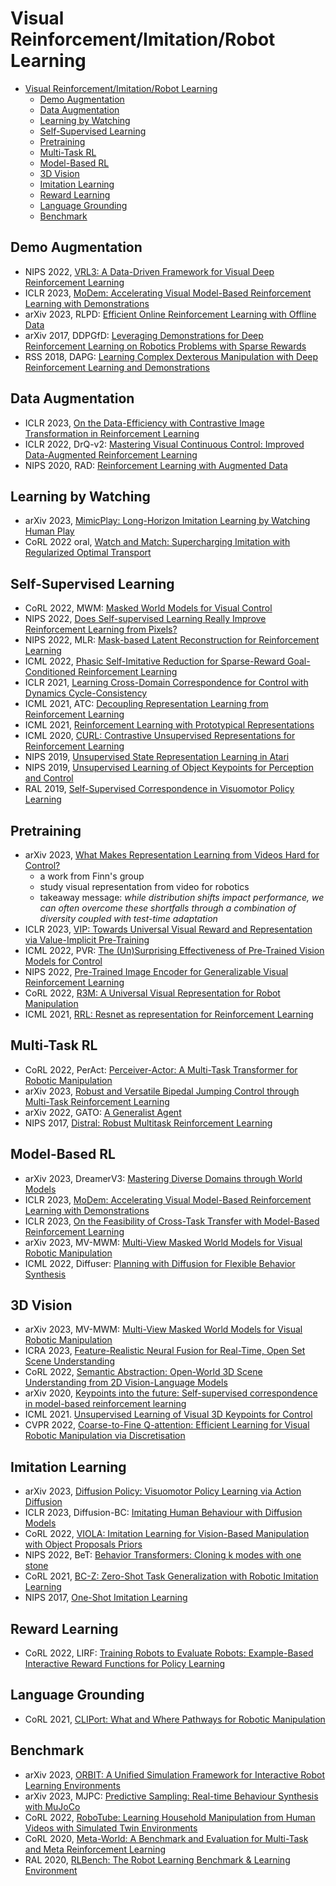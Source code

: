 # Visual Reinforcement/Imitation/Robot Learning

- [Visual Reinforcement/Imitation/Robot Learning](#visual-reinforcementimitationrobot-learning)
  - [Demo Augmentation](#demo-augmentation)
  - [Data Augmentation](#data-augmentation)
  - [Learning by Watching](#learning-by-watching)
  - [Self-Supervised Learning](#self-supervised-learning)
  - [Pretraining](#pretraining)
  - [Multi-Task RL](#multi-task-rl)
  - [Model-Based RL](#model-based-rl)
  - [3D Vision](#3d-vision)
  - [Imitation Learning](#imitation-learning)
  - [Reward Learning](#reward-learning)
  - [Language Grounding](#language-grounding)
  - [Benchmark](#benchmark)

## Demo Augmentation
- NIPS 2022, [VRL3: A Data-Driven Framework for Visual Deep Reinforcement Learning](https://arxiv.org/abs/2202.10324)
- ICLR 2023, [MoDem: Accelerating Visual Model-Based Reinforcement Learning with Demonstrations](https://arxiv.org/abs/2212.05698)
- arXiv 2023, RLPD: [Efficient Online Reinforcement Learning with Offline Data](https://arxiv.org/abs/2302.02948)
- arXiv 2017, DDPGfD: [Leveraging Demonstrations for Deep Reinforcement Learning on Robotics Problems with Sparse Rewards](https://arxiv.org/abs/1707.08817)
- RSS 2018, DAPG: [Learning Complex Dexterous Manipulation with Deep Reinforcement Learning and Demonstrations](https://sites.google.com/view/deeprl-dexterous-manipulation)

## Data Augmentation
- ICLR 2023, [On the Data-Efficiency with Contrastive Image Transformation in Reinforcement Learning](https://openreview.net/forum?id=-nm-rHXi5ga)
- ICLR 2022, DrQ-v2: [Mastering Visual Continuous Control: Improved Data-Augmented Reinforcement Learning](https://arxiv.org/abs/2107.09645)
- NIPS 2020, RAD: [Reinforcement Learning with Augmented Data](https://mishalaskin.github.io/rad/)

## Learning by Watching
- arXiv 2023, [MimicPlay: Long-Horizon Imitation Learning by Watching Human Play](https://mimic-play.github.io/)
- CoRL 2022 oral, [Watch and Match: Supercharging Imitation with Regularized Optimal Transport](https://rot-robot.github.io/)

## Self-Supervised Learning
- CoRL 2022, MWM: [Masked World Models for Visual Control](https://sites.google.com/view/mwm-rl)
- NIPS 2022, [Does Self-supervised Learning Really Improve Reinforcement Learning from Pixels?](https://arxiv.org/abs/2206.05266)
- NIPS 2022, MLR: [Mask-based Latent Reconstruction for Reinforcement Learning](https://openreview.net/forum?id=-zlJOVc580)
- ICML 2022, [Phasic Self-Imitative Reduction for Sparse-Reward Goal-Conditioned Reinforcement Learning](https://proceedings.mlr.press/v162/li22g.html)
- ICLR 2021, [Learning Cross-Domain Correspondence for Control with Dynamics Cycle-Consistency](https://sjtuzq.github.io/cycle_dynamics.html)
- ICML 2021, ATC: [Decoupling Representation Learning from Reinforcement Learning](http://proceedings.mlr.press/v139/stooke21a.html)
- ICML 2021, [Reinforcement Learning with Prototypical Representations](https://arxiv.org/abs/2102.11271)
- ICML 2020, [CURL: Contrastive Unsupervised Representations for Reinforcement Learning](https://mishalaskin.github.io/curl/)
- NIPS 2019, [Unsupervised State Representation Learning in Atari](https://proceedings.neurips.cc/paper/2019/hash/6fb52e71b837628ac16539c1ff911667-Abstract.html)
- NIPS 2019, [Unsupervised Learning of Object Keypoints for Perception and Control](https://proceedings.neurips.cc/paper/2019/hash/dae3312c4c6c7000a37ecfb7b0aeb0e4-Abstract.html)
- RAL 2019, [Self-Supervised Correspondence in Visuomotor Policy Learning](https://arxiv.org/abs/1909.06933)

## Pretraining
- arXiv 2023, [What Makes Representation Learning from Videos Hard for Control?](https://tonyzhaozh.github.io/data/Video_Pretraining_Distribution_Shift.pdf)
  - a work from Finn's group
  - study visual representation from video for robotics
  - takeaway message: *while distribution shifts impact performance, we can often overcome these shortfalls through a combination of diversity coupled with test-time adaptation*
- ICLR 2023, [VIP: Towards Universal Visual Reward and Representation via Value-Implicit Pre-Training](https://sites.google.com/view/vip-rl)
- ICML 2022, PVR: [The (Un)Surprising Effectiveness of Pre-Trained Vision Models for Control](https://sites.google.com/view/pvr-control)
- NIPS 2022, [Pre-Trained Image Encoder for Generalizable Visual Reinforcement Learning](https://openreview.net/forum?id=E-0zNz5J5BM)
- CoRL 2022, [R3M: A Universal Visual Representation for Robot Manipulation](https://arxiv.org/abs/2203.12601)
- ICML 2021, [RRL: Resnet as representation for Reinforcement Learning](https://arxiv.org/abs/2107.03380)

## Multi-Task RL
- CoRL 2022, PerAct: [Perceiver-Actor: A Multi-Task Transformer for Robotic Manipulation](https://peract.github.io/)
- arXiv 2023, [Robust and Versatile Bipedal Jumping Control through Multi-Task Reinforcement Learning](https://arxiv.org/abs/2302.09450)
- arXiv 2022, GATO: [A Generalist Agent](https://www.deepmind.com/publications/a-generalist-agent)
- NIPS 2017, [Distral: Robust Multitask Reinforcement Learning](https://arxiv.org/abs/1707.04175)

## Model-Based RL
- arXiv 2023, DreamerV3: [Mastering Diverse Domains through World Models](https://arxiv.org/abs/2301.04104)
- ICLR 2023, [MoDem: Accelerating Visual Model-Based Reinforcement Learning with Demonstrations](https://arxiv.org/abs/2212.05698)
- ICLR 2023, [On the Feasibility of Cross-Task Transfer with Model-Based Reinforcement Learning ](https://openreview.net/forum?id=KB1sc5pNKFv)
- arXiv 2023, MV-MWM: [Multi-View Masked World Models for Visual Robotic Manipulation](https://sites.google.com/view/mv-mwm)
- ICML 2022, Diffuser: [Planning with Diffusion for Flexible Behavior Synthesis](https://diffusion-planning.github.io/)

## 3D Vision
- arXiv 2023, MV-MWM: [Multi-View Masked World Models for Visual Robotic Manipulation](https://sites.google.com/view/mv-mwm)
- ICRA 2023, [Feature-Realistic Neural Fusion for Real-Time, Open Set Scene Understanding](https://makezur.github.io/FeatureRealisticFusion/)
- CoRL 2022, [Semantic Abstraction: Open-World 3D Scene Understanding from 2D Vision-Language Models](https://semantic-abstraction.cs.columbia.edu/)
- arXiv 2020, [Keypoints into the future: Self-supervised correspondence in model-based reinforcement learning](https://arxiv.org/abs/2009.05085)
- ICML 2021. [Unsupervised Learning of Visual 3D Keypoints for Control](https://proceedings.mlr.press/v139/chen21b.html)
- CVPR 2022, [Coarse-to-Fine Q-attention: Efficient Learning for Visual Robotic Manipulation via Discretisation](https://arxiv.org/abs/2106.12534)

## Imitation Learning
- arXiv 2023, [Diffusion Policy: Visuomotor Policy Learning via Action Diffusion](https://diffusion-policy.cs.columbia.edu/)
- ICLR 2023, Diffusion-BC: [Imitating Human Behaviour with Diffusion Models](https://openreview.net/forum?id=Pv1GPQzRrC8)
- CoRL 2022, [VIOLA: Imitation Learning for Vision-Based Manipulation with Object Proposals Priors](https://ut-austin-rpl.github.io/VIOLA/)
- NIPS 2022, BeT: [Behavior Transformers: Cloning k modes with one stone](https://mahis.life/bet/)
- CoRL 2021, [BC-Z: Zero-Shot Task Generalization with Robotic Imitation Learning](https://sites.google.com/view/bc-z/home)
- NIPS 2017, [One-Shot Imitation Learning](https://sites.google.com/view/nips2017-one-shot-imitation/home)

## Reward Learning
- CoRL 2022, LIRF: [Training Robots to Evaluate Robots: Example-Based Interactive Reward Functions for Policy Learning](https://sites.google.com/view/lirf-corl-2022/)

## Language Grounding
- CoRL 2021, [CLIPort: What and Where Pathways for Robotic Manipulation](https://cliport.github.io/)

## Benchmark
- arXiv 2023, [ORBIT: A Unified Simulation Framework for Interactive Robot Learning Environments](https://isaac-orbit.github.io/)
- arXiv 2023, MJPC: [Predictive Sampling: Real-time Behaviour Synthesis with MuJoCo](https://arxiv.org/abs/2212.00541)
- CoRL 2022, [RoboTube: Learning Household Manipulation from Human Videos with Simulated Twin Environments](https://openreview.net/forum?id=VD0nXUG5Qk)
- CoRL 2020, [Meta-World: A Benchmark and Evaluation for Multi-Task and Meta Reinforcement Learning](https://meta-world.github.io/)
- RAL 2020, [RLBench: The Robot Learning Benchmark & Learning Environment](https://sites.google.com/view/rlbench)
